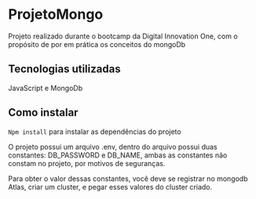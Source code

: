 # ProjetoMongo
Projeto realizado durante o bootcamp da Digital Innovation One, com o propósito de por em prática os conceitos do mongoDb


## Tecnologias utilizadas
JavaScript e MongoDb


## Como instalar
```Npm install``` para instalar as dependências do projeto


O projeto possui um arquivo .env, dentro do arquivo possui duas constantes:
DB_PASSWORD e DB_NAME, ambas as constantes não constam no projeto, por motivos de seguranças.

Para obter o valor dessas constantes, você deve se registrar no mongodb Atlas, criar um cluster, e pegar esses valores do cluster criado.
